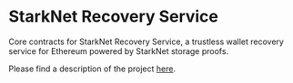 # StarkNet Recovery Service
Core contracts for StarkNet Recovery Service, a trustless wallet recovery service for Ethereum powered by StarkNet storage proofs.

Please find a description of the project [here](https://github.com/StorageProof-Recovery).
